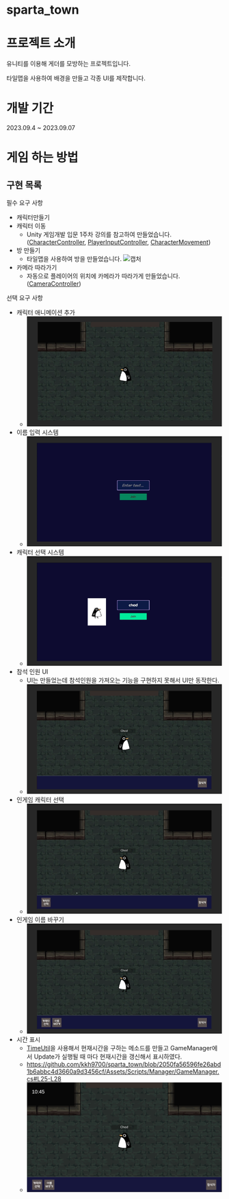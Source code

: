 # sparta_town
# 프로젝트 소개
유니티를 이용해 게더를 모방하는 프로젝트입니다.

타일맵을 사용하여 배경을 만들고 각종 UI를 제작합니다.

# 개발 기간
2023.09.4 ~ 2023.09.07

# 게임 하는 방법

구현 목록
-
필수 요구 사항
- 캐릭터만들기
- 캐릭터 이동
  - Unity 게임개발 입문 1주차 강의를 참고하여 만들었습니다. ([CharacterController](https://github.com/kkh9700/sparta_town/blob/main/Assets/Scripts/Controller/CharacterController.cs), [PlayerInputController](https://github.com/kkh9700/sparta_town/blob/main/Assets/Scripts/Controller/PlayerInputController.cs), [CharacterMovement](https://github.com/kkh9700/sparta_town/blob/main/Assets/Scripts/Entities/CharacterMovement.cs))
- 방 만들기
  - 타일맵을 사용하여 방을 만들었습니다.
![캡처](https://github.com/kkh9700/sparta_town/assets/77197725/6c94c4ca-f680-4370-b996-1b988877d020)
- 카메라 따라가기
  - 자동으로 플레이어의 위치에 카메라가 따라가게 만들었습니다.([CameraController](https://github.com/kkh9700/sparta_town/blob/main/Assets/Scripts/Controller/CameraController.cs))

선택 요구 사항
- 캐릭터 애니메이션 추가
  - ![CharacterAnimation](https://github.com/kkh9700/sparta_town/blob/main/Assets/Images/Git/CharacterAnimation.gif)
- 이름 입력 시스템
  - ![NameSystem](https://github.com/kkh9700/sparta_town/blob/main/Assets/Images/Git/NameSystem.gif)
- 캐릭터 선택 시스템
  - ![CharacterSelect](https://github.com/kkh9700/sparta_town/blob/main/Assets/Images/Git/CharacterSelect.gif)
- 참석 인원 UI
  - UI는 만들었는데 참석인원을 가져오는 기능을 구현하지 못해서 UI만 동작한다.
  - ![Participant](https://github.com/kkh9700/sparta_town/blob/main/Assets/Images/Git/Participant.gif)
- 인게임 캐릭터 선택
  - ![InGameCharacterSelect](https://github.com/kkh9700/sparta_town/blob/main/Assets/Images/Git/InGameCharacterSelect.gif)
- 인게임 이름 바꾸기
  - ![InGameNameChange](https://github.com/kkh9700/sparta_town/blob/main/Assets/Images/Git/InGameNameChange.gif)
- 시간 표시
  - [TimeUtil](https://github.com/kkh9700/sparta_town/blob/main/Assets/Scripts/Utils/TimeUtil.cs)을 사용해서 현재시간을 구하는 메소드를 만들고 GameManager에서 Update가 실행될 때 마다 현재시간을 갱신해서 표시하였다.
  - https://github.com/kkh9700/sparta_town/blob/2050fa56596fe26abd1b6abbc4d3660a9d3456cf/Assets/Scripts/Manager/GameManager.cs#L25-L28
  - ![DisplayTime](https://github.com/kkh9700/sparta_town/blob/main/Assets/Images/Git/DisplayTime.PNG)
